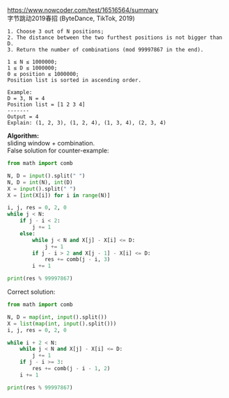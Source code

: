 https://www.nowcoder.com/test/16516564/summary <br />
字节跳动2019春招 (ByteDance, TikTok, 2019) <br />
````
1. Choose 3 out of N positions;
2. The distance between the two furthest positions is not bigger than D.
3. Return the number of combinations (mod 99997867 in the end).

1 ≤ N ≤ 1000000;
1 ≤ D ≤ 1000000;
0 ≤ position ≤ 1000000;
Position list is sorted in ascending order.

Example:
D = 3, N = 4
Position list = [1 2 3 4]
-------
Output = 4
Explain: (1, 2, 3), (1, 2, 4), (1, 3, 4), (2, 3, 4)

````

**Algorithm:** <br />
sliding window + combination. <br />
False solution for counter-example: <br />
````python
from math import comb

N, D = input().split(" ")
N, D = int(N), int(D)
X = input().split(" ")
X = [int(X[i]) for i in range(N)]

i, j, res = 0, 2, 0
while j < N:
    if j - i < 2:
        j += 1
    else:
        while j < N and X[j] - X[i] <= D:
            j += 1
        if j - i > 2 and X[j - 1] - X[i] <= D:
            res += comb(j - i, 3)
        i += 1

print(res % 99997867)
````

Correct solution: <br />
````python
from math import comb

N, D = map(int, input().split())
X = list(map(int, input().split()))
i, j, res = 0, 2, 0

while i + 2 < N:
    while j < N and X[j] - X[i] <= D:
        j += 1
    if j - i >= 3:
        res += comb(j - i - 1, 2)
    i += 1

print(res % 99997867)
````